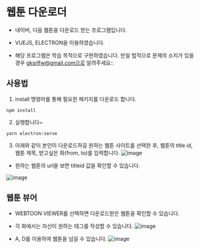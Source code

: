 # 웹툰 다운로더

* 네이버, 다음 웹툰을 다운로드 받는 프로그램입니다.

* VUEJS, ELECTRON을 이용하였습니다.

* 해당 프로그램은 학습 목적으로 구현하였습니다. 만일 법적으로 문제의 소지가 있을 경우 gksrlfw@gmail.com으로 알려주세요::

## 사용법
1. install 명령어를 통해 필요한 패키지를 다운로드 합니다.
```
npm install
```

2. 실행합니다~
```
yarn electron:serve
```
3. 아래와 같이 본인이 다운로드하길 원하는 웹툰 사이트를 선택한 후, 웹툰의 title id, 웹툰 제목, 받고싶은 화(from, to)를 입력합니다.
![image](https://user-images.githubusercontent.com/50065692/95100778-66f31080-076c-11eb-9e21-9c57e433c518.png)


* 원하는 웹툰의 url을 보면 titleid 값을 확인할 수 있습니다.

![image](https://user-images.githubusercontent.com/50065692/95099644-1f1fb980-076b-11eb-8f79-a74f3cdf075f.png)

## 웹툰 뷰어
* WEBTOON VIEWER를 선택하면 다운로드받은 웹툰을 확인할 수 있습니다.

* 각 화에서는 자신이 원하는 태그를 작성할 수 있습니다.
![image](https://user-images.githubusercontent.com/50065692/95100448-0f54a500-076c-11eb-9ad8-6f900858a598.png)

* A, D를 이용하여 웹툰을 넘길 수 있습니다.
![image](https://user-images.githubusercontent.com/50065692/95100142-c13fa180-076b-11eb-95c9-2c689393024d.png)
